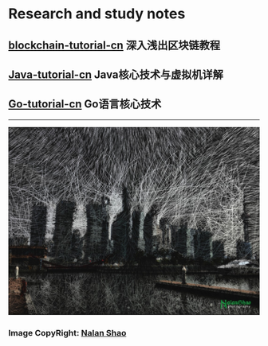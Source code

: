 # Research and study notes

## [blockchain-tutorial-cn](https://github.com/yjjnls/blockchain-tutorial-cn)    深入浅出区块链教程
## [Java-tutorial-cn](https://github.com/yjjnls/Java-tutorial-cn) Java核心技术与虚拟机详解
## [Go-tutorial-cn](https://github.com/yjjnls/Go-tutorial-cn) Go语言核心技术

---
![magic city](./img/Magic%20city.jpg)

### Image CopyRight: [**Nalan Shao**](https://github.com/yjjnls)